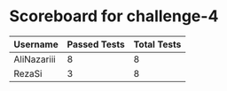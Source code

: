 # Scoreboard for challenge-4
| Username   | Passed Tests | Total Tests |
|------------|--------------|-------------|
| AliNazariii | 8 | 8 |
| RezaSi | 3 | 8 |
